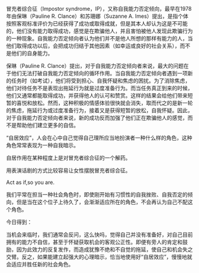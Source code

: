 
冒充者综合征（Impostor syndrome，IP），又称自我能力否定倾向，最早在1978年由保琳（Pauline R. Clance）和苏珊娜（Suzanne A. Imes）提出，是指个体按照客观标准评价为已经获得了成功或取得成就，但是其本人却认为这是不可能的，他们没有能力取得成功，感觉是在欺骗他人，并且害怕被他人发现此欺骗行为的一种现象。自我能力否定倾向者认为他们并不是他人所想的那样有能力的人，当他们取得成功以后，会把成功归结于其他因素（如幸运或良好的社会关系），而不是他们的自身能力。

保琳（Pauline R. Clance）提出，对于自我能力否定倾向者来说，最大的问题在于他们无法打破自我能力否定倾向的循环作用。当自我能力否定倾向者遇到一项新的任务时（如考试），他们将受到担心、自我怀疑和焦虑的困扰。为了消除焦虑，他们对待任务不是表现出拖延行为就是过度准备行为。而当任务真正到来的时候，他们又通常都能取得成功，并获得他人的认可和赞赏。这样的结果会给他们带来短暂的喜悦和放松。然而，这种积极的情感体验很快就会消失，取而代之的是新一轮的焦虑，拖延行为或过度准备行为，接着又是获得短暂的放松，自我怀疑。因此，对于自我能力否定倾向者来说，新的成功反而加强了他们正在欺骗他人的感觉，而不是帮助他们建立更多的自信。


“自居效应”，人会在心中自己觉得自己理所应当地扮演者一种什么样的角色，这种角色常常表现为一种自我暗示。

自居作用在某种程度上是对冒充者综合征的一个解药。

用表演话剧的方式比较容易让女性摆脱冒充者综合征。

Act as if,so you are.

我们平常在担当一种社会角色时，即使刚开始有习惯性的自我挫败、自我否定的倾向，但是当在这个位子上待久了，会渐渐适应所在的角色，不会再认为自己不配这个角色。


今日得到：

当机会来临时，我们通常会反问，这么快吗，觉得自己并没有准备好，对自己目前拥有的能力不自信，甚至于怀疑获取机会的客观公正性。即便有旁人的肯定和鼓励，因为此效力的反复发作，而造成犹豫不绝和不自觉的拖延，使自己和机会失之交臂。反之，如果能建立起强大的心理暗示，恰当地使用好“自居效应”，慢慢地就会适应并胜任新的社会角色。











